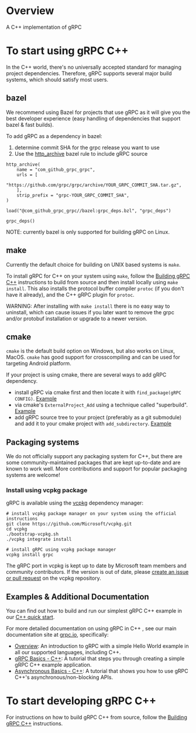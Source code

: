 
# Overview

A C++ implementation of gRPC

# To start using gRPC C++

In the C++ world, there's no universally accepted standard for managing project dependencies.
Therefore, gRPC supports several major build systems, which should satisfy most users.

## bazel

We recommend using Bazel for projects that use gRPC as it will give you the best developer experience
(easy handling of dependencies that support bazel & fast builds).

To add gRPC as a dependency in bazel:
1. determine commit SHA for the grpc release you want to use
2. Use the [http_archive](https://docs.bazel.build/versions/master/be/workspace.html#http_archive) bazel rule to include gRPC source
  ```
  http_archive(
      name = "com_github_grpc_grpc",
      urls = [
          "https://github.com/grpc/grpc/archive/YOUR_GRPC_COMMIT_SHA.tar.gz",
      ],
      strip_prefix = "grpc-YOUR_GRPC_COMMIT_SHA",
  )

  load("@com_github_grpc_grpc//bazel:grpc_deps.bzl", "grpc_deps")

  grpc_deps()
  ```

NOTE: currently bazel is only supported for building gRPC on Linux.

## make

Currently the default choice for building on UNIX based systems is `make`.

To install gRPC for C++ on your system using `make`, follow the [Building gRPC C++](../../BUILDING.md)
instructions to build from source and then install locally using `make install`.
This also installs the protocol buffer compiler `protoc` (if you don't have it already),
and the C++ gRPC plugin for `protoc`.

WARNING: After installing with `make install` there is no easy way to uninstall, which can cause issues
if you later want to remove the grpc and/or protobuf installation or upgrade to a newer version.

## cmake

`cmake` is the default build option on Windows, but also works on Linux, MacOS. `cmake` has good
support for crosscompiling and can be used for targeting Android platform.

If your project is using cmake, there are several ways to add gRPC dependency.
- install gRPC via cmake first and then locate it with `find_package(gRPC CONFIG)`. [Example](../../examples/cpp/helloworld/CMakeLists.txt)
- via cmake's `ExternalProject_Add` using a technique called "superbuild". [Example](../../examples/cpp/helloworld/cmake_externalproject/CMakeLists.txt)
- add gRPC source tree to your project (preferably as a git submodule) and add it to your cmake project with `add_subdirectory`. [Example](../../examples/cpp/helloworld/CMakeLists.txt)

## Packaging systems

We do not officially support any packaging system for C++, but there are some community-maintained packages that are kept up-to-date
and are known to work well. More contributions and support for popular packaging systems are welcome!

### Install using vcpkg package
gRPC is available using the [vcpkg](https://github.com/Microsoft/vcpkg) dependency manager:

```
# install vcpkg package manager on your system using the official instructions
git clone https://github.com/Microsoft/vcpkg.git
cd vcpkg
./bootstrap-vcpkg.sh
./vcpkg integrate install

# install gRPC using vcpkg package manager
vcpkg install grpc
```

The gRPC port in vcpkg is kept up to date by Microsoft team members and community contributors. If the version is out of date, please [create an issue or pull request](https://github.com/Microsoft/vcpkg) on the vcpkg repository.


## Examples & Additional Documentation

You can find out how to build and run our simplest gRPC C++ example in our
[C++ quick start](../../examples/cpp).

For more detailed documentation on using gRPC in C++ , see our main
documentation site at [grpc.io](https://grpc.io), specifically:

* [Overview](https://grpc.io/docs/): An introduction to gRPC with a simple
  Hello World example in all our supported languages, including C++.
* [gRPC Basics - C++](https://grpc.io/docs/tutorials/basic/c.html):
  A tutorial that steps you through creating a simple gRPC C++ example
  application.
* [Asynchronous Basics - C++](https://grpc.io/docs/tutorials/async/helloasync-cpp.html):
  A tutorial that shows you how to use gRPC C++'s asynchronous/non-blocking
  APIs.


# To start developing gRPC C++

For instructions on how to build gRPC C++ from source, follow the [Building gRPC C++](../../BUILDING.md) instructions.
